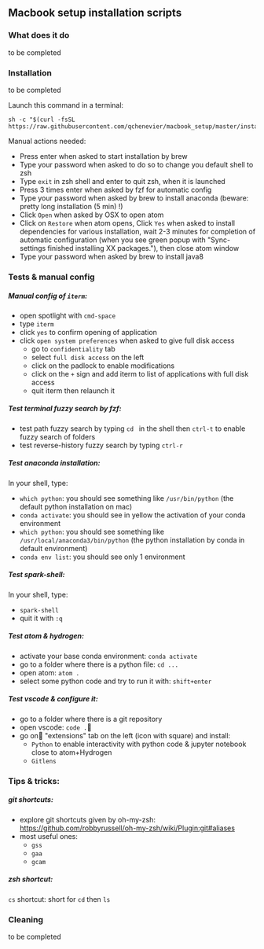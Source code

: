 ## Macbook setup installation scripts

### What does it do

to be completed

### Installation

to be completed

Launch this command in a terminal:
```
sh -c "$(curl -fsSL https://raw.githubusercontent.com/qchenevier/macbook_setup/master/install.sh)"
```

Manual actions needed:
- Press enter when asked to start installation by brew
- Type your password when asked to do so to change you default shell to zsh
- Type `exit` in zsh shell and enter to quit zsh, when it is launched
- Press 3 times enter when asked by fzf for automatic config
- Type your password when asked by brew to install anaconda (beware: pretty long installation (5 min) !)
- Click `Open` when asked by OSX to open atom
- Click on `Restore` when atom opens, Click `Yes` when asked to install dependencies for various installation, wait 2-3 minutes for completion of automatic configuration (when you see green popup with "Sync-settings finished installing XX packages."), then close atom window
- Type your password when asked by brew to install java8

### Tests & manual config

##### Manual config of `iterm`:
- open spotlight with `cmd-space`
- type `iterm`
- click `yes` to confirm opening of application
- click `open system preferences` when asked to give full disk access
  - go to `confidentiality` tab
  - select `full disk access` on the left
  - click on the padlock to enable modifications
  - click on the `+` sign and add iterm to list of applications with full disk access
  - quit iterm then relaunch it

##### Test terminal fuzzy search by fzf:
- test path fuzzy search by typing `cd ` in the shell then `ctrl-t` to enable fuzzy search of folders
- test reverse-history fuzzy search by typing `ctrl-r`

##### Test anaconda installation:

In your shell, type:
- `which python`: you should see something like `/usr/bin/python` (the default python installation on mac)
- `conda activate`: you should see in yellow the activation of your conda environment
- `which python`: you should see something like `/usr/local/anaconda3/bin/python` (the python installation by conda in default environment)
- `conda env list`: you should see only 1 environment

##### Test spark-shell:

In your shell, type:
- `spark-shell`
- quit it with `:q`

##### Test atom & hydrogen:
- activate your base conda environment: `conda activate`
- go to a folder where there is a python file: `cd ...`
- open atom: `atom .`
- select some python code and try to run it with: `shift+enter`

##### Test vscode & configure it:
- go to a folder where there is a git repository
- open vscode: `code .`
- go on "extensions" tab on the left (icon with square) and install:
  - `Python` to enable interactivity with python code & jupyter notebook close to atom+Hydrogen
  - `Gitlens`

### Tips & tricks:

##### git shortcuts:
- explore git shortcuts given by oh-my-zsh: https://github.com/robbyrussell/oh-my-zsh/wiki/Plugin:git#aliases
- most useful ones:
  - `gss`
  - `gaa`
  - `gcam`

##### zsh shortcut:
`cs` shortcut: short for `cd` then `ls`

### Cleaning

to be completed
